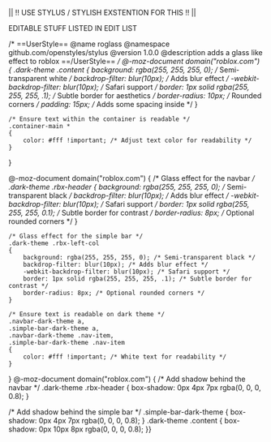 || !! USE STYLUS / STYLISH EXSTENTION FOR THIS !! ||

EDITABLE STUFF LISTED IN EDIT LIST

/* ==UserStyle==
@name           roglass
@namespace      github.com/openstyles/stylus
@version        1.0.0
@description    adds a glass like effect to roblox
==/UserStyle== */
@-moz-document domain("roblox.com")
{
    .dark-theme .content
    {
        background: rgba(255, 255, 255, 0); /* Semi-transparent white */
        backdrop-filter: blur(10px); /* Adds blur effect */
        -webkit-backdrop-filter: blur(10px); /* Safari support */
        border: 1px solid rgba(255, 255, 255, .1); /* Subtle border for aesthetics */
        border-radius: 10px; /* Rounded corners */
        padding: 15px; /* Adds some spacing inside */
    }

    /* Ensure text within the container is readable */
    .container-main *
    {
        color: #fff !important; /* Adjust text color for readability */
    }
}

@-moz-document domain("roblox.com")
{
    /* Glass effect for the navbar */
    .dark-theme .rbx-header
    {
        background: rgba(255, 255, 255, 0); /* Semi-transparent black */
        backdrop-filter: blur(10px); /* Adds blur effect */
        -webkit-backdrop-filter: blur(10px); /* Safari support */
        border: 1px solid rgba(255, 255, 255, 0.1); /* Subtle border for contrast */
        border-radius: 8px; /* Optional rounded corners */
    }

    /* Glass effect for the simple bar */
    .dark-theme .rbx-left-col
    {
        background: rgba(255, 255, 255, 0); /* Semi-transparent black */
        backdrop-filter: blur(10px); /* Adds blur effect */
        -webkit-backdrop-filter: blur(10px); /* Safari support */
        border: 1px solid rgba(255, 255, 255, .1); /* Subtle border for contrast */
        border-radius: 8px; /* Optional rounded corners */
    }

    /* Ensure text is readable on dark theme */
    .navbar-dark-theme a,
    .simple-bar-dark-theme a,
    .navbar-dark-theme .nav-item,
    .simple-bar-dark-theme .nav-item
    {
        color: #fff !important; /* White text for readability */
    }
}
@-moz-document domain("roblox.com") {
  /* Add shadow behind the navbar */
   .dark-theme .rbx-header {
    box-shadow: 0px 4px 7px rgba(0, 0, 0, 0.8); 
  }

  /* Add shadow behind the simple bar */
  .simple-bar-dark-theme {
    box-shadow: 0px 4px 7px rgba(0, 0, 0, 0.8);
  }
   .dark-theme .content  {
    box-shadow: 0px 10px 8px rgba(0, 0, 0, 0.8);
    }}
